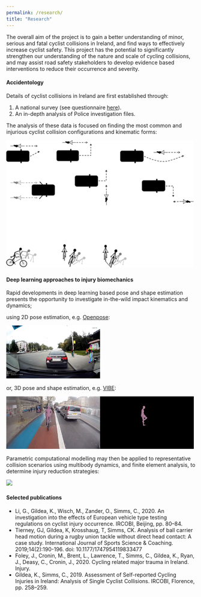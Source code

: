 ```yaml
---
permalink: /research/
title: "Research"
---
```



The overall aim of the project is to gain a better understanding of minor, serious and fatal cyclist collisions in Ireland, and find ways to effectively increase cyclist safety. This project has the potential to significantly strengthen our understanding of the nature and scale of cycling collisions, and may assist road safety stakeholders to develop evidence based interventions to reduce their occurrence and severity.


#### Accidentology
Details of cyclist collisions in Ireland are first established through:
1. A national survey (see questionnaire [here](https://drive.google.com/file/d/1oQ79eB7oZMDdYXNTjVXqaNFdxYstXhBN/view?usp=sharing)).
2. An in-depth analysis of Police investigation files. 

The analysis of these data is focused on finding the most common and injurious cyclist collision configurations and kinematic forms:

<img src="/assets/images/MVCsSCCs.png" width="500">



#### Deep learning approaches to injury biomechanics
Rapid developments in deep learning based pose and shape estimation presents the opportunity to investigate in-the-wild impact kinematics and dynamics;

using 2D pose estimation, e.g. [Openpose](https://github.com/CMU-Perceptual-Computing-Lab/openpose):


<img src="/assets/images/pitchover-openpose.gif" width="250">


or, 3D pose and shape estimation, e.g. [VIBE](https://github.com/mkocabas/VIBE):


<img src="/assets/images/skidonwetroad-vibe.gif" width="500">


Parametric computational modelling may then be applied to representative collision scenarios using multibody dynamics, and finite element analysis, to determine injury reduction strategies:


<img src="/assets/images/MADYMO-Cyclist.gif" width="500">


#### Selected publications
- Li, G., Gildea, K., Wisch, M., Zander, O., Simms, C., 2020. An investigation into the effects of European vehicle type testing regulations on cyclist injury occurrence. IRCOBI, Beijing, pp. 80–84.
- Tierney, GJ, Gildea, K, Krosshaug, T, Simms, CK. Analysis of ball carrier head motion during a rugby union tackle without direct head contact: A case study. International Journal of Sports Science & Coaching. 2019;14(2):190-196. doi: 10.1177/1747954119833477
- Foley, J., Cronin, M., Brent, L., Lawrence, T., Simms, C., Gildea, K., Ryan, J., Deasy, C., Cronin, J., 2020. Cycling related major trauma in Ireland. Injury.
- Gildea, K., Simms, C., 2019. Assessment of Self-reported Cycling Injuries in Ireland: Analysis of Single Cyclist Collisions. IRCOBI, Florence, pp. 258–259.



